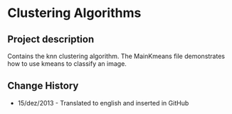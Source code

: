 # Clustering Algorithms

## Project description

Contains the knn clustering algorithm. The MainKmeans file demonstrates how to use kmeans to classify an image.

## Change History

- 15/dez/2013 - Translated to english and inserted in GitHub